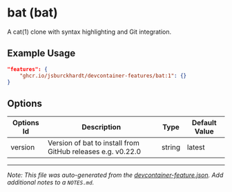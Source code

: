 
# bat (bat)

A cat(1) clone with syntax highlighting and Git integration.

## Example Usage

```json
"features": {
    "ghcr.io/jsburckhardt/devcontainer-features/bat:1": {}
}
```

## Options

| Options Id | Description | Type | Default Value |
|-----|-----|-----|-----|
| version | Version of bat to install from GitHub releases e.g. v0.22.0 | string | latest |



---

_Note: This file was auto-generated from the [devcontainer-feature.json](https://github.com/jsburckhardt/devcontainer-features/blob/main/src/bat/devcontainer-feature.json).  Add additional notes to a `NOTES.md`._
